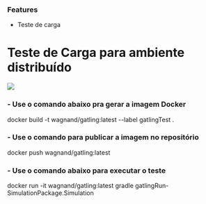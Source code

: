 ### Features

- Teste de carga

# Teste de Carga para ambiente distribuído
![](https://gatling.io/wp-content/uploads/2019/04/Gatling-logo-2019.png)

### - Use o comando abaixo pra gerar a imagem Docker
docker build -t wagnand/gatling:latest --label gatlingTest .

### - Use o comando para publicar a imagem no repositório
docker push wagnand/gatling:latest

### - Use o comando abaixo para executar o teste 
docker run -it wagnand/gatling:latest gradle gatlingRun-SimulationPackage.Simulation
